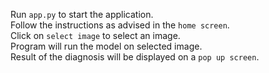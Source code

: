Run `app.py` to start the application.<br>
Follow the instructions as advised in the `home screen`.<br>
Click on `select image` to select an image.<br>
Program will run the model on selected image.<br>
Result of the diagnosis will be displayed on a `pop up screen`.
